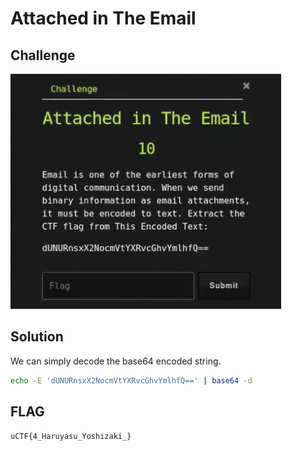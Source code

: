# Attached in The Email

## Challenge

![challenge](challenge.png)

## Solution

We can simply decode the base64 encoded string.

```bash
echo -E 'dUNURnsxX2NocmVtYXRvcGhvYmlhfQ==' | base64 -d
```

## FLAG

```text
uCTF{4_Haruyasu_Yoshizaki_}
```
